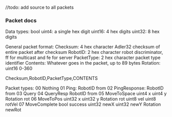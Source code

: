 //todo: add source to all packets

### Packet docs
Data types:
bool
uint4: a single hex digit
uint16: 4 hex digits
uint32: 8 hex digits

General packet format:
Checksum: 4 hex character Adler32 checksum of entire packet after checksum
RobotID: 2 hex character robot discriminator, ff for multicast and fe for server
PacketType: 2 hex character packet type identifier
Contents: Whatever goes in the packet, up to 89 bytes
Rotation: uint16 0-360 

Checksum,RobotID,PacketType,CONTENTS

Packet types:
00 Nothing
01 Ping:
    RobotID from
02 PingResponse:
    RobotID from
03 Query
    <some sort of flags>
04 QueryResp
    RobotID from
    <comma seperated responses>
05 MoveToSpace
    uint4 x
    uint4 y
    Rotation rot
06 MoveToPos
    uint32 x
    uint32 y
    Rotation rot
    uint8 vel
    uint8 rotVel
07 MoveComplete
    bool success
    uint32 newX
    uint32 newY
    Rotation newRot